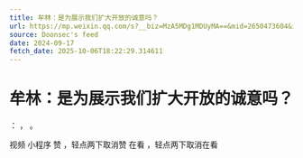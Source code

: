 ```yaml
---
title: 牟林：是为展示我们扩大开放的诚意吗？
url: https://mp.weixin.qq.com/s?__biz=MzA5MDg1MDUyMA==&mid=2650473604&idx=8&sn=3d0f04fc6e5f8aed95ca4953502e2bac
source: Doonsec's feed
date: 2024-09-17
fetch_date: 2025-10-06T18:22:29.314611
---
```


# 牟林：是为展示我们扩大开放的诚意吗？

：
，
。

视频
小程序
赞
，轻点两下取消赞
在看
，轻点两下取消在看